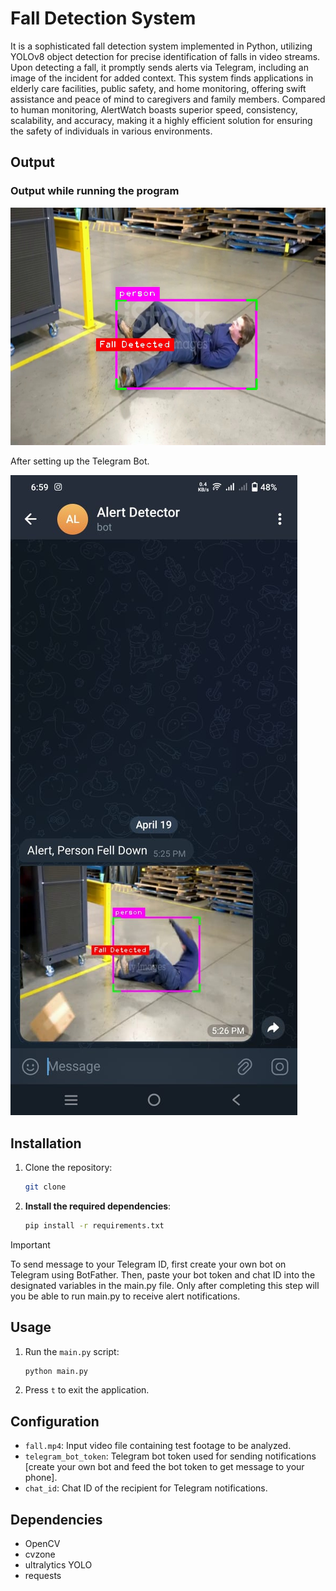 
# Fall Detection System

It is a sophisticated fall detection system implemented in Python, utilizing YOLOv8 object detection for precise identification of falls in video streams. Upon detecting a fall, it promptly sends alerts via Telegram, including an image of the incident for added context. This system finds applications in elderly care facilities, public safety, and home monitoring, offering swift assistance and peace of mind to caregivers and family members. Compared to human monitoring, AlertWatch boasts superior speed, consistency, scalability, and accuracy, making it a highly efficient solution for ensuring the safety of individuals in various environments.

## Output

### Output while running the program

![Sample Output](./fall_image.jpg)

After setting up the Telegram Bot.

![Sample Output](./output.jpg)

## Installation

1. Clone the repository:

   ```bash
   git clone 
   ```

2. **Install the required dependencies**:

   ```bash
   pip install -r requirements.txt
   ```

> [!IMPORTANT]
> To send message to your Telegram ID, first create your own bot on Telegram using BotFather. Then, paste your bot token and chat ID into the designated variables in the main.py file. Only after completing this step will you be able to run main.py to receive alert notifications.

## Usage

1. Run the `main.py` script:

   ```bash
   python main.py
   ```

2. Press `t` to exit the application.

## Configuration

- `fall.mp4`: Input video file containing test footage to be analyzed.
- `telegram_bot_token`: Telegram bot token used for sending notifications 
[create your own bot and feed the bot token to get message to your phone].
- `chat_id`: Chat ID of the recipient for Telegram notifications.

## Dependencies

- OpenCV
- cvzone
- ultralytics YOLO
- requests

